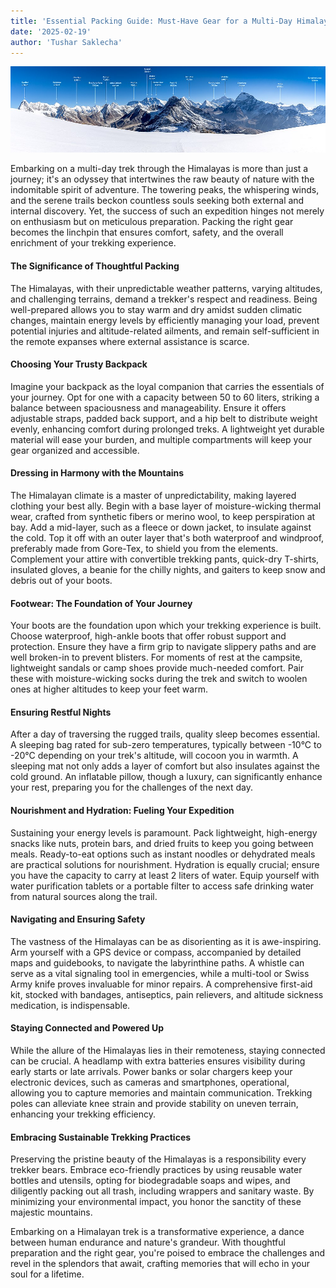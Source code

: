 ```yaml
---
title: 'Essential Packing Guide: Must-Have Gear for a Multi-Day Himalayan Trek'
date: '2025-02-19'
author: 'Tushar Saklecha'
---
```


![Gangotri](https://raw.githubusercontent.com/mapmymap/baha-assets/refs/heads/main/images/trek/himalayas/himalayas13.png)

Embarking on a multi-day trek through the Himalayas is more than just a journey; it's an odyssey that intertwines the raw beauty of nature with the indomitable spirit of adventure. The towering peaks, the whispering winds, and the serene trails beckon countless souls seeking both external and internal discovery. Yet, the success of such an expedition hinges not merely on enthusiasm but on meticulous preparation. Packing the right gear becomes the linchpin that ensures comfort, safety, and the overall enrichment of your trekking experience.

#### The Significance of Thoughtful Packing

The Himalayas, with their unpredictable weather patterns, varying altitudes, and challenging terrains, demand a trekker's respect and readiness. Being well-prepared allows you to stay warm and dry amidst sudden climatic changes, maintain energy levels by efficiently managing your load, prevent potential injuries and altitude-related ailments, and remain self-sufficient in the remote expanses where external assistance is scarce.

#### Choosing Your Trusty Backpack

Imagine your backpack as the loyal companion that carries the essentials of your journey. Opt for one with a capacity between 50 to 60 liters, striking a balance between spaciousness and manageability. Ensure it offers adjustable straps, padded back support, and a hip belt to distribute weight evenly, enhancing comfort during prolonged treks. A lightweight yet durable material will ease your burden, and multiple compartments will keep your gear organized and accessible.

#### Dressing in Harmony with the Mountains

The Himalayan climate is a master of unpredictability, making layered clothing your best ally. Begin with a base layer of moisture-wicking thermal wear, crafted from synthetic fibers or merino wool, to keep perspiration at bay. Add a mid-layer, such as a fleece or down jacket, to insulate against the cold. Top it off with an outer layer that's both waterproof and windproof, preferably made from Gore-Tex, to shield you from the elements. Complement your attire with convertible trekking pants, quick-dry T-shirts, insulated gloves, a beanie for the chilly nights, and gaiters to keep snow and debris out of your boots.

#### Footwear: The Foundation of Your Journey

Your boots are the foundation upon which your trekking experience is built. Choose waterproof, high-ankle boots that offer robust support and protection. Ensure they have a firm grip to navigate slippery paths and are well broken-in to prevent blisters. For moments of rest at the campsite, lightweight sandals or camp shoes provide much-needed comfort. Pair these with moisture-wicking socks during the trek and switch to woolen ones at higher altitudes to keep your feet warm.

#### **Ensuring Restful Nights**

After a day of traversing the rugged trails, quality sleep becomes essential. A sleeping bag rated for sub-zero temperatures, typically between \-10°C to \-20°C depending on your trek's altitude, will cocoon you in warmth. A sleeping mat not only adds a layer of comfort but also insulates against the cold ground. An inflatable pillow, though a luxury, can significantly enhance your rest, preparing you for the challenges of the next day.

#### **Nourishment and Hydration: Fueling Your Expedition**

Sustaining your energy levels is paramount. Pack lightweight, high-energy snacks like nuts, protein bars, and dried fruits to keep you going between meals. Ready-to-eat options such as instant noodles or dehydrated meals are practical solutions for nourishment. Hydration is equally crucial; ensure you have the capacity to carry at least 2 liters of water. Equip yourself with water purification tablets or a portable filter to access safe drinking water from natural sources along the trail.

#### **Navigating and Ensuring Safety**

The vastness of the Himalayas can be as disorienting as it is awe-inspiring. Arm yourself with a GPS device or compass, accompanied by detailed maps and guidebooks, to navigate the labyrinthine paths. A whistle can serve as a vital signaling tool in emergencies, while a multi-tool or Swiss Army knife proves invaluable for minor repairs. A comprehensive first-aid kit, stocked with bandages, antiseptics, pain relievers, and altitude sickness medication, is indispensable.

#### **Staying Connected and Powered Up**

While the allure of the Himalayas lies in their remoteness, staying connected can be crucial. A headlamp with extra batteries ensures visibility during early starts or late arrivals. Power banks or solar chargers keep your electronic devices, such as cameras and smartphones, operational, allowing you to capture memories and maintain communication. Trekking poles can alleviate knee strain and provide stability on uneven terrain, enhancing your trekking efficiency.

#### **Embracing Sustainable Trekking Practices**

Preserving the pristine beauty of the Himalayas is a responsibility every trekker bears. Embrace eco-friendly practices by using reusable water bottles and utensils, opting for biodegradable soaps and wipes, and diligently packing out all trash, including wrappers and sanitary waste. By minimizing your environmental impact, you honor the sanctity of these majestic mountains.

Embarking on a Himalayan trek is a transformative experience, a dance between human endurance and nature's grandeur. With thoughtful preparation and the right gear, you're poised to embrace the challenges and revel in the splendors that await, crafting memories that will echo in your soul for a lifetime.
